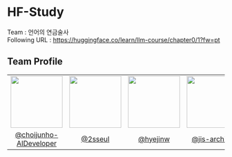 # HF-Study
Team : 언어의 연금술사  
Following URL : https://huggingface.co/learn/llm-course/chapter0/1?fw=pt

## Team Profile
| | | | |  |
|:---:|:---:|:---:|:---:|:---:|
| <img src="https://github.com/choijunho-AIDeveloper.png?size=120" width="120"/> | <img src="https://github.com/2sseul.png?size=120" width="120"/> | <img src="https://github.com/hyejin.png?size=120" width="120"/> | <img src="https://github.com/jis-archive.png?size=120" width="120"/> | <img src="https://github.com/zoominnzz.png?size=120" width="120"/> |
| [@choijunho-AIDeveloper](https://github.com/choijunho-AIDeveloper) | [@2sseul](https://github.com/2sseul) | [@hyejinw](https://github.com/hyejinw) | [@jis-archive](https://github.com/jis-archive) | [@zoominnzz](https://github.com/zoominnzz) |
